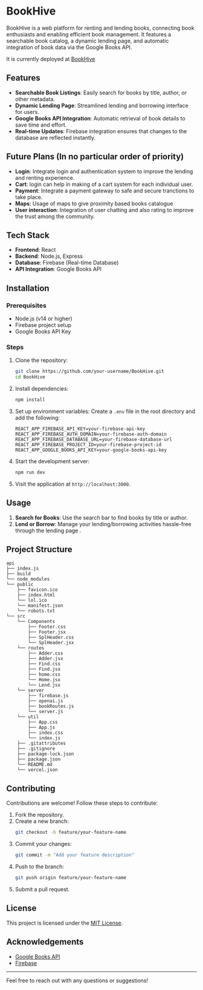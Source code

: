# BookHive

BookHive is a web platform for renting and lending books, connecting book enthusiasts and enabling efficient book management. It features a searchable book catalog, a dynamic lending page, and automatic integration of book data via the Google Books API.

It is currently deployed at [BookHive](https://the-book-hive.vercel.app/)

## Features

- **Searchable Book Listings**: Easily search for books by title, author, or other metadata.
- **Dynamic Lending Page**: Streamlined lending and borrowing interface for users.
- **Google Books API Integration**: Automatic retrieval of book details to save time and effort.
- **Real-time Updates**: Firebase integration ensures that changes to the database are reflected instantly.

## Future Plans (In no particular order of priority)

- **Login**: Integrate login and authentication system to improve the lending and renting experience.
- **Cart**: login can help in making of a cart system for each individual user.
- **Payment**: Integrate a payment gateway to safe and secure tranctions to take place.
- **Maps**: Usage of maps to give proximity based books catalogue
- **User interaction**: Integration of user chatting and also rating to improve the trust among the community.

## Tech Stack

- **Frontend**: React
- **Backend**: Node.js, Express
- **Database**: Firebase (Real-time Database)
- **API Integration**: Google Books API

## Installation

### Prerequisites
- Node.js (v14 or higher)
- Firebase project setup
- Google Books API Key

### Steps

1. Clone the repository:
   ```bash
   git clone https://github.com/your-username/BookHive.git
   cd BookHive
   ```

2. Install dependencies:
   ```bash
   npm install
   ```

3. Set up environment variables:
   Create a `.env` file in the root directory and add the following:
   ```env
   REACT_APP_FIREBASE_API_KEY=your-firebase-api-key
   REACT_APP_FIREBASE_AUTH_DOMAIN=your-firebase-auth-domain
   REACT_APP_FIREBASE_DATABASE_URL=your-firebase-database-url
   REACT_APP_FIREBASE_PROJECT_ID=your-firebase-project-id
   REACT_APP_GOOGLE_BOOKS_API_KEY=your-google-books-api-key
   ```

4. Start the development server:
   ```bash
   npm run dev
   ```

5. Visit the application at `http://localhost:3000`.

## Usage

1. **Search for Books**: Use the search bar to find books by title or author.
2. **Lend or Borrow**: Manage your lending/borrowing activities hassle-free through the lending page .

## Project Structure

```
api
├── index.js
├── build
└── node_modules
└── public
    ├── favicon.ico
    ├── index.html
    └── lol.ico
    └── manifest.json
    └── robots.txt
└── src
    └── Components
        ├── Footer.css
        ├── Footer.jsx
        ├── SplHeader.css
        └── SplHeader.jsx
    └── routes
        ├── Adder.css
        ├── Adder.jsx
        ├── Find.css
        ├── Find.jsx
        ├── home.css
        └── Home.jsx
        └── Lend.jsx
    └── server
        ├── firebase.js
        ├── openai.js
        ├── bookRoutes.js
        └── server.js
    └── util
        ├── App.css
        ├── App.js
        ├── index.css
        └── index.js
    ├── .gitattributes
    ├── .gitignore
    ├── package-lock.json
    ├── package.json
    └── README.md
    └── vercel.json
```

## Contributing

Contributions are welcome! Follow these steps to contribute:

1. Fork the repository.
2. Create a new branch:
   ```bash
   git checkout -b feature/your-feature-name
   ```
3. Commit your changes:
   ```bash
   git commit -m "Add your feature description"
   ```
4. Push to the branch:
   ```bash
   git push origin feature/your-feature-name
   ```
5. Submit a pull request.

## License

This project is licensed under the [MIT License](LICENSE).

## Acknowledgements

- [Google Books API](https://developers.google.com/books)
- [Firebase](https://firebase.google.com/)

---
Feel free to reach out with any questions or suggestions!
